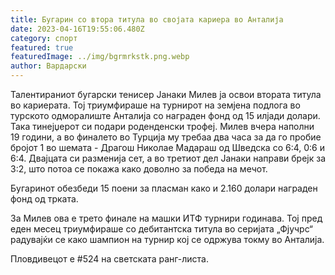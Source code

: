 ```yaml
---
title: Бугарин со втора титула во својата кариера во Анталија
date: 2023-04-16T19:55:06.480Z
category: спорт
featured: true
featuredImage: ../img/bgrmrkstk.png.webp
author: Вардарски
---
```


Талентираниот бугарски тенисер Јанаки Милев ја освои втората титула во кариерата. Тој триумфираше на турнирот на земјена подлога во турското одморалиште Анталија со награден фонд од 15 илјади долари. Така тинејџерот си подари роденденски трофеј.
Милев вчера наполни 19 години, а во финалето во Турција му требаа два часа за да го пробие бројот 1 во шемата - Драгош Николае Мадараш од Шведска со 6:4, 0:6 и 6:4. Двајцата си разменија сет, а во третиот дел Јанаки направи брејк за 3:2, што потоа се покажа како доволно за победа на мечот.

Бугаринот обезбеди 15 поени за пласман како и 2.160 долари награден фонд од трката.

За Милев ова е трето финале на машки ИТФ турнири годинава. Тој пред еден месец триумфираше со дебитантска титула во серијата „Фјучрс“ радувајќи се како шампион на турнир кој се одржува токму во Анталија.

Пловдивецот е #524 на светската ранг-листа.
